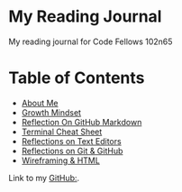 # My Reading Journal

My reading journal for Code Fellows 102n65

# Table of Contents

* [About Me](about.md)
* [Growth Mindset](growthMindset.md)
* [Reflection On GitHub Markdown](reflection.md)
* [Terminal Cheat Sheet](terminalCheatSheet.md)
* [Reflections on Text Editors](texteditor.md)
* [Reflections on Git & GitHub](gitVsGithub.md)
* [Wireframing & HTML](wireframing.md)

Link to my [GitHub:](https://github.com/nickmullaney).
